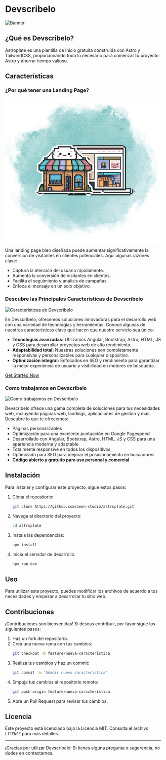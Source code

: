 # Devscribelo

![Banner](./images/bannerdevs.png)

## ¿Qué es Devscribelo?

Astroplate es una plantilla de inicio gratuita construida con Astro y TailwindCSS, proporcionando todo lo necesario para comenzar tu proyecto Astro y ahorrar tiempo valioso.

## Características

### ¿Por qué tener una Landing Page?
![Por qué tener una Landing Page](./public/images/service-3.png)

Una landing page bien diseñada puede aumentar significativamente la conversión de visitantes en clientes potenciales. Aquí algunas razones clave:

- Captura la atención del usuario rápidamente.
- Aumenta la conversión de visitantes en clientes.
- Facilita el seguimiento y análisis de campañas.
- Enfoca el mensaje en un solo objetivo.

### Descubre las Principales Características de Devscribelo
![Características de Devscribelo](./images/service-2.png)

En Devscribelo, ofrecemos soluciones innovadoras para el desarrollo web con una variedad de tecnologías y herramientas. Conoce algunas de nuestras características clave que hacen que nuestro servicio sea único:

- **Tecnologías avanzadas:** Utilizamos Angular, Bootstrap, Astro, HTML, JS y CSS para desarrollar proyectos web de alto rendimiento.
- **Adaptabilidad total:** Nuestras soluciones son completamente responsivas y personalizables para cualquier dispositivo.
- **Optimización integral:** Enfocados en SEO y rendimiento para garantizar la mejor experiencia de usuario y visibilidad en motores de búsqueda.

[Get Started Now](https://github.com/zeon-studio/astroplate)

### Como trabajamos en Devscribelo
![Como trabajamos en Devscribelo](./images/service-1.png)

Devscribelo ofrece una gama completa de soluciones para tus necesidades web, incluyendo páginas web, landings, aplicaciones de gestión y más. Descubre lo que te ofrecemos:

- Páginas personalizables
- Optimización para una excelente puntuación en Google Pagespeed
- Desarrollado con Angular, Bootstrap, Astro, HTML, JS y CSS para una apariencia moderna y adaptable
- Totalmente responsive en todos los dispositivos
- Optimizado para SEO para mejorar el posicionamiento en buscadores
- **Código abierto y gratuito para uso personal y comercial**

## Instalación

Para instalar y configurar este proyecto, sigue estos pasos:

1. Clona el repositorio:
    ```sh
    git clone https://github.com/zeon-studio/astroplate.git
    ```
2. Navega al directorio del proyecto:
    ```sh
    cd astroplate
    ```
3. Instala las dependencias:
    ```sh
    npm install
    ```
4. Inicia el servidor de desarrollo:
    ```sh
    npm run dev
    ```

## Uso

Para utilizar este proyecto, puedes modificar los archivos de acuerdo a tus necesidades y empezar a desarrollar tu sitio web.

## Contribuciones

¡Contribuciones son bienvenidas! Si deseas contribuir, por favor sigue los siguientes pasos:

1. Haz un fork del repositorio.
2. Crea una nueva rama con tus cambios:
    ```sh
    git checkout -b feature/nueva-caracteristica
    ```
3. Realiza tus cambios y haz un commit:
    ```sh
    git commit -m 'Añadir nueva característica'
    ```
4. Empuja tus cambios al repositorio remoto:
    ```sh
    git push origin feature/nueva-caracteristica
    ```
5. Abre un Pull Request para revisar tus cambios.

## Licencia

Este proyecto está licenciado bajo la Licencia MIT. Consulta el archivo `LICENSE` para más detalles.

---

¡Gracias por utilizar Devscribelo! Si tienes alguna pregunta o sugerencia, no dudes en contactarnos.
